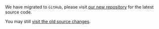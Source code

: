 We have migrated to `GitHub`, please visit [our new repository](https://github.com/multitheftauto/mtasa-resources) for the latest source code.

You may still [visit the old source changes](https://code.google.com/p/mtasa-resources/source/list).
